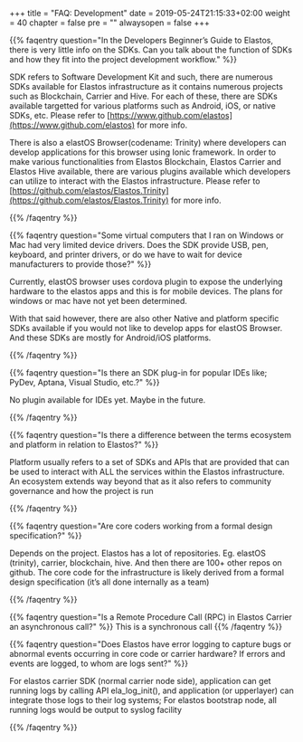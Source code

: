 +++
title = "FAQ: Development"
date = 2019-05-24T21:15:33+02:00
weight = 40
chapter = false
pre = ""
alwaysopen = false
+++ 

{{% faqentry question="In the Developers Beginner’s Guide to Elastos, there is very little info on the SDKs. Can you talk about the function of SDKs and how they fit into the project development workflow." %}}

SDK refers to Software Development Kit and such, there are numerous SDKs available for Elastos infrastructure as it contains numerous projects such as Blockchain, Carrier and Hive. For each of these, there are SDKs available targetted for various platforms such as Android, iOS, or native SDKs, etc. Please refer to [https://www.github.com/elastos](https://www.github.com/elastos) for more info.

There is also a elastOS Browser(codename: Trinity) where developers can develop applications for this browser using Ionic framework. In order to make various functionalities from Elastos Blockchain, Elastos Carrier and Elastos Hive available, there are various plugins available which developers can utilize to interact with the Elastos infrastructure. Please refer to [https://github.com/elastos/Elastos.Trinity](https://github.com/elastos/Elastos.Trinity) for more info.

{{% /faqentry %}}

{{% faqentry question="Some virtual computers that I ran on Windows or Mac had very limited device drivers. Does the SDK provide USB, pen, keyboard, and printer drivers, or do we have to wait for device manufacturers to provide those?" %}}

Currently, elastOS browser uses cordova plugin to expose the underlying hardware to the elastos apps and this is for mobile devices. The plans for windows or mac have not yet been determined.

With that said however, there are also other Native and platform specific SDKs available if you would not like to develop apps for elastOS Browser. And these SDKs are mostly for Android/iOS platforms.

{{% /faqentry %}}

{{% faqentry question="Is there an SDK plug-in for popular IDEs like; PyDev, Aptana, Visual Studio, etc.?" %}} 

No plugin available for IDEs yet. Maybe in the future.

{{% /faqentry %}}

{{% faqentry question="Is there a difference between the terms ecosystem and platform in relation to Elastos?" %}}

Platform usually refers to a set of SDKs and APIs that are provided that can be used to interact with ALL the services within the Elastos infrastructure. An ecosystem extends way beyond that as it also refers to community governance and how the project is run

{{% /faqentry %}}

{{% faqentry question="Are core coders working from a formal design specification?" %}}

Depends on the project. Elastos has a lot of repositories. Eg. elastOS (trinity), carrier, blockchain, hive. And then there are 100+ other repos on github. The core code for the infrastructure is likely derived from a formal design specification (it’s all done internally as a team)

{{% /faqentry %}}

{{% faqentry question="Is a Remote Procedure Call (RPC) in Elastos Carrier an asynchronous call?" %}}
This is a synchronous call
{{% /faqentry %}}

{{% faqentry question="Does Elastos have error logging to capture bugs or abnormal events occurring in core code or carrier hardware?  If errors and events are logged, to whom are logs sent?" %}}

For elastos carrier SDK (normal carrier node side),  application can get running logs by calling API ela_log_init(), and application (or upperlayer) can integrate those logs to their log systems; For elastos bootstrap node, all running logs would be output to syslog facility

{{% /faqentry %}}
